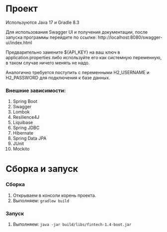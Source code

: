 # Проект
Используются Java 17 и Gradle 8.3

Для использования Swagger UI и получения документации, после запуска программы перейдите по ссылке:
http://localhost:8080/swagger-ui/index.html

Предварительно заменитe ${API_KEY} на ваш ключ в application.properties либо используйте его как системную переменную, в таком случае ничего менять не надо.

Аналогично требуется поступить с переменными H2_USERNAME и H2_PASSWORD для подключения к базе данных.
### Внешние зависимости: 

1) Spring Boot
2) Swagger
3) Lombok
4) Resilience4J
5) Liquibase
6) Spring JDBC
7) Hibernate
8) Spring Data JPA
9) JUnit
10) Mockito
# Сборка и запуск

### Сборка

1. Открываем в консоли корень проекта.
2. Выполняем: 
    ``gradlew build``

### Запуск
1. Выполняем: ``java -jar build/libs/fintech-1.4-boot.jar``
